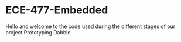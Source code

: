 # ECE-477-Embedded
Hello and welcome to the code used during the different stages of our project Prototyping Dabble.
